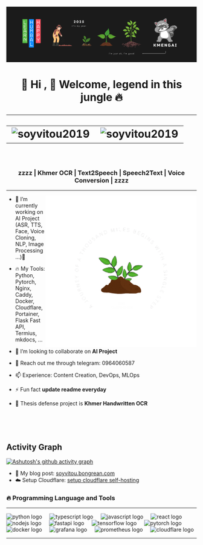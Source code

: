 <!-- banner image github_thumnail.png you can change ever you want -->
[![MasterHead](github_thumnail.png)](https://github.com/SoyVitou2019)
<h1 align="center">
  🌲 Hi , 💬 Welcome, legend in this jungle 🔥 
  <hr /> 
  <table align="center">     
    <tr border: none;>
      <td><img src="https://komarev.com/ghpvc/?username=soyvitoupro&label=Profile%20views&color=be4d25&style=for-the-badge" alt="soyvitou2019" /></td>
      <td><img src="https://img.shields.io/github/followers/soyvitoupro?label=Followers&style=for-the-badge" alt="soyvitou2019" /></td>
    </tr>
</table>   
</h1>  ​

   
  

<h3 align="center">zzzz | Khmer OCR | Text2Speech | Speech2Text | Voice Conversion | zzzz </h3>

<hr /> 

<!-- right image ( animation gif image right hand side (ok) ) --> 
<img align="right" alt="coding" width="400" src="thousand_miles.gif"> 

 

- 🔭 I’m currently working on AI Project (ASR, TTS, Face, Voice Cloning, NLP, Image Processing ...)🌱

- 🔥 My Tools: Python, Pytorch, Nginx, Caddy, Docker, Cloudflare, Portainer, Flask Fast API, Termius, mkdocs, ...

- 👯 I’m looking to collaborate on **AI Project**

- 💬 Reach out me through telegram: 0964060587

- 📫 Experience: Content Creation, DevOps, MLOps
  
- ⚡ Fun fact **update readme everyday**

- 🌲 Thesis defense project is **Khmer Handwritten OCR**

<br />
 
<!-- Activity Graph card -->
</br>
</br>
<h2>Activity Graph</h2>

[![Ashutosh's github activity graph](https://github-readme-activity-graph.vercel.app/graph?username=SoyVitouPro&bg_color=000000&color=ffffff&line=ffffff&point=93f915&area=true&hide_border=true)](https://github.com/ashutosh00710/github-readme-activity-graph)


- 💬 My blog post: [soyvitou.bongrean.com](https://soyvitou.bongrean.com/)
- ☁️ Setup Cloudflare: [setup cloudflare self-hosting](https://solstice-goat-844.notion.site/Cloudflare-1cee08028422800f8feef3200a00f73c)

### 🔥 Programming Language and Tools 

<hr />
<div align="left">
  <img src="https://cdn.jsdelivr.net/gh/devicons/devicon/icons/python/python-original.svg" height="30" alt="python logo" />
  <img width="12" />
  <img src="https://cdn.jsdelivr.net/gh/devicons/devicon/icons/typescript/typescript-original.svg" height="30" alt="typescript logo" />
  <img width="12" />
  <img src="https://cdn.jsdelivr.net/gh/devicons/devicon/icons/javascript/javascript-original.svg" height="30" alt="javascript logo" />
  <img width="12" />
  <img src="https://cdn.jsdelivr.net/gh/devicons/devicon/icons/react/react-original.svg" height="30" alt="react logo" />
  <img width="12" />
  <img src="https://cdn.jsdelivr.net/gh/devicons/devicon/icons/nodejs/nodejs-original.svg" height="30" alt="nodejs logo" />
  <img width="12" />
  <img src="https://cdn.jsdelivr.net/gh/devicons/devicon/icons/fastapi/fastapi-original.svg" height="30" alt="fastapi logo" />
  <img width="12" />
  <img src="https://cdn.jsdelivr.net/gh/devicons/devicon/icons/tensorflow/tensorflow-original.svg" height="30" alt="tensorflow logo" />
  <img width="12" />
  <img src="https://cdn.jsdelivr.net/gh/devicons/devicon/icons/pytorch/pytorch-original.svg" height="30" alt="pytorch logo" />
  <img width="12" />
  <img src="https://cdn.jsdelivr.net/gh/devicons/devicon/icons/docker/docker-original.svg" height="30" alt="docker logo" />
  <img width="12" />
  <img src="https://www.vectorlogo.zone/logos/grafana/grafana-icon.svg" height="30" alt="grafana logo" />
  <img width="12" />
  <img src="https://www.vectorlogo.zone/logos/prometheusio/prometheusio-icon.svg" height="30" alt="prometheus logo" />
  <img width="12" />
  <img src="https://www.vectorlogo.zone/logos/cloudflare/cloudflare-icon.svg" height="30" alt="cloudflare logo" />
</div>
<hr />

###






